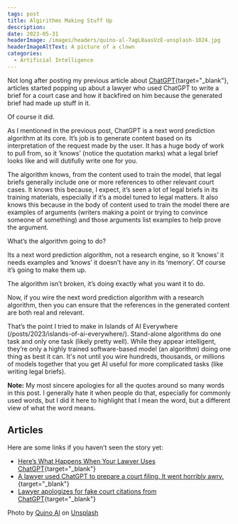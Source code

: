 ```yaml
---
tags: post
title: Algirithms Making Stuff Up
description: 
date: 2023-05-31
headerImage: /images/headers/quino-al-7agL8aasVzE-unsplash-1024.jpg
headerImageAltText: A picture of a clown
categories:
  - Artificial Intelligence
---
```


Not long after posting my previous article about [ChatGPT](/posts/2023/what-is-chatgpt){target="_blank"}, articles started popping up about a lawyer who used ChatGPT to write a brief for a court case and how it backfired on him because the generated brief had made up stuff in it.

Of course it did.

As I mentioned in the previous post, ChatGPT is a next word prediction algorithm at its core. It’s job is to generate content based on its interpretation of the request made by the user. It has a huge body of work to pull from, so it ‘knows’ (notice the quotation marks) what a legal brief looks like and will dutifully write one for you.

The algorithm knows, from the content used to train the model, that legal briefs generally include one or more references to other relevant court cases. It knows this because, I expect, it’s seen a lot of legal briefs in its training materials, especially if it’s a model tuned to legal matters. It also knows this because in the body of content used to train the model there are examples of arguments (writers making a point or trying to convince someone of something) and those arguments list examples to help prove the argument.

What’s the algorithm going to do?

Its a next word prediction algorithm, not a research engine, so it ‘knows’ it needs examples and ‘knows’ it doesn’t have any in its ‘memory’. Of course it’s going to make them up.

The algorithm isn’t broken, it’s doing exactly what you want it to do.

Now, if you wire the next word prediction algorithm with a research algorithm, then you can ensure that the references in the generated content are both real and relevant. 

That’s the point I tried to make in Islands of AI Everywhere (/posts/2023/islands-of-ai-everywhere/). Stand-alone algorithms do one task and only one task (likely pretty well). While they appear intelligent, they’re only a highly trained software-based model (an algorithm) doing one thing as best it can. It's not until you wire hundreds, thousands, or millions of models together that you get AI useful for more complicated tasks (like writing legal briefs).

**Note:** My most sincere apologies for all the quotes around so many words in this post. I generally hate it when people do that, especially for commonly used words, but I did it here to highlight that I mean the word, but a different view of what the word means.

## Articles

Here are some links if you haven’t seen the story yet:

* [Here’s What Happens When Your Lawyer Uses ChatGPT](https://www.nytimes.com/2023/05/27/nyregion/avianca-airline-lawsuit-chatgpt.html){target="_blank"}
* [A lawyer used ChatGPT to prepare a court filing. It went horribly awry.](https://www.cbsnews.com/news/lawyer-chatgpt-court-filing-avianca/){target="_blank"}
* [Lawyer apologizes for fake court citations from ChatGPT](https://www.cnn.com/2023/05/27/business/chat-gpt-avianca-mata-lawyers/index.html){target="_blank"}

Photo by <a href="https://unsplash.com/@quinoal?utm_source=unsplash&utm_medium=referral&utm_content=creditCopyText" target="_blank">Quino Al</a> on <a href="https://unsplash.com/photos/7agL8aasVzE?utm_source=unsplash&utm_medium=referral&utm_content=creditCopyText"  target="_blank">Unsplash</a>
